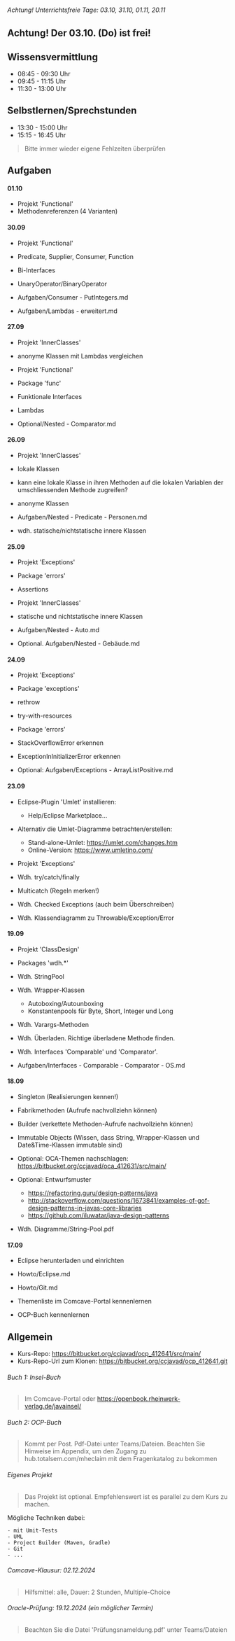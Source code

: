 ###### Achtung! Unterrichtsfreie Tage: 03.10, 31.10, 01.11, 20.11

## Achtung! Der 03.10. (Do) ist frei!

## Wissensvermittlung
- 08:45 - 09:30 Uhr
- 09:45 - 11:15 Uhr
- 11:30 - 13:00 Uhr

## Selbstlernen/Sprechstunden
- 13:30 - 15:00 Uhr
- 15:15 - 16:45 Uhr

> Bitte immer wieder eigene Fehlzeiten überprüfen

## Aufgaben

#### 01.10
- Projekt 'Functional'
- Methodenreferenzen (4 Varianten)

#### 30.09
- Projekt 'Functional'
- Predicate, Supplier, Consumer, Function
- Bi-Interfaces
- UnaryOperator/BinaryOperator

- Aufgaben/Consumer - PutIntegers.md
- Aufgaben/Lambdas - erweitert.md

#### 27.09
- Projekt 'InnerClasses'
- anonyme Klassen mit Lambdas vergleichen

- Projekt 'Functional'
- Package 'func'
- Funktionale Interfaces
- Lambdas

- Optional/Nested - Comparator.md

#### 26.09
- Projekt 'InnerClasses'

- lokale Klassen

- kann eine lokale Klasse in ihren Methoden auf die lokalen Variablen der umschliessenden Methode zugreifen?

- anonyme Klassen

- Aufgaben/Nested - Predicate - Personen.md

- wdh. statische/nichtstatische innere Klassen

#### 25.09
- Projekt 'Exceptions'
- Package 'errors'
- Assertions

- Projekt 'InnerClasses'
- statische und nichtstatische innere Klassen

- Aufgaben/Nested - Auto.md
- Optional. Aufgaben/Nested - Gebäude.md


#### 24.09
- Projekt 'Exceptions'

- Package 'exceptions'
- rethrow
- try-with-resources

- Package 'errors'
- StackOverflowError erkennen
- ExceptionInInitializerError erkennen

- Optional: Aufgaben/Exceptions - ArrayListPositive.md

#### 23.09

- Eclipse-Plugin 'Umlet' installieren:
    - Help/Eclipse Marketplace...
    
- Alternativ die Umlet-Diagramme betrachten/erstellen:
    - Stand-alone-Umlet: https://umlet.com/changes.htm 
    - Online-Version: https://www.umletino.com/

- Projekt 'Exceptions'

- Wdh. try/catch/finally
- Multicatch (Regeln merken!)

- Wdh. Checked Exceptions (auch beim Überschreiben)
- Wdh. Klassendiagramm zu Throwable/Exception/Error

#### 19.09
- Projekt 'ClassDesign'
- Packages 'wdh.*'

- Wdh. StringPool
- Wdh. Wrapper-Klassen
    - Autoboxing/Autounboxing
    - Konstantenpools für Byte, Short, Integer und Long

- Wdh. Varargs-Methoden
- Wdh. Überladen. Richtige überladene Methode finden.

- Wdh. Interfaces 'Comparable' und 'Comparator'.

- Aufgaben/Interfaces - Comparable - Comparator - OS.md

#### 18.09
- Singleton (Realisierungen kennen!)
- Fabrikmethoden (Aufrufe nachvollziehn können)
- Builder (verkettete Methoden-Aufrufe nachvollziehn können)
- Immutable Objects (Wissen, dass String, Wrapper-Klassen und Date&Time-Klassen immutable sind)

- Optional: OCA-Themen nachschlagen: https://bitbucket.org/ccjavad/oca_412631/src/main/

- Optional: Entwurfsmuster
    - https://refactoring.guru/design-patterns/java
    - http://stackoverflow.com/questions/1673841/examples-of-gof-design-patterns-in-javas-core-libraries
    - https://github.com/iluwatar/java-design-patterns

- Wdh. Diagramme/String-Pool.pdf


#### 17.09

- Eclipse herunterladen und einrichten

- Howto/Eclipse.md
- Howto/Git.md

- Themenliste im Comcave-Portal kennenlernen
- OCP-Buch kennenlernen

## Allgemein

- Kurs-Repo: https://bitbucket.org/ccjavad/ocp_412641/src/main/
- Kurs-Repo-Url zum Klonen: https://bitbucket.org/ccjavad/ocp_412641.git

###### Buch 1: Insel-Buch 
> Im Comcave-Portal oder https://openbook.rheinwerk-verlag.de/javainsel/

###### Buch 2: OCP-Buch
> Kommt per Post. Pdf-Datei unter Teams/Dateien.
> Beachten Sie Hinweise im Appendix, um den Zugang zu hub.totalsem.com/mheclaim mit dem Fragenkatalog zu bekommen

###### Eigenes Projekt 
> Das Projekt ist optional. 
> Empfehlenswert ist es parallel zu dem Kurs zu machen.

Mögliche Techniken dabei:

    - mit Umit-Tests
    - UML
    - Project Builder (Maven, Gradle)
    - Git
	- ...

###### Comcave-Klausur: 02.12.2024
> Hilfsmittel: alle, Dauer: 2 Stunden, Multiple-Choice

###### Oracle-Prüfung: 19.12.2024 (ein möglicher Termin)
> Beachten Sie die Datei 'Prüfungsnameldung.pdf' unter Teams/Dateien


